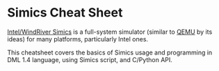 # Simics Cheat Sheet

[Intel/WindRiver Simics](https://www.intel.com/content/www/us/en/download/645996/30403/simics-simulator-public-release-preview.html?)
is a full-system simulator (similar to [QEMU](https://www.qemu.org/)
by its ideas) for many platforms, particularly Intel ones.

This cheatsheet covers the basics of Simics usage and programming in DML 1.4
language, using Simics script, and C/Python API.
